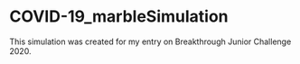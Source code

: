 # COVID-19_marbleSimulation
This simulation was created for my entry on Breakthrough Junior Challenge 2020.
